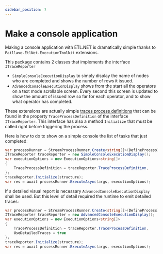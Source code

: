 ```yaml
---
sidebar_position: 7
---
```


# Make a console application

Making a console application with ETL.NET is dramatically simple thanks to `Paillave.EtlNet.ExecutionToolkit` extensions.

This package contains 2 classes that implements the interface `ITraceReporter`

- `SimpleConsoleExecutionDisplay` to simply display the name of nodes who are completed and shows the number of rows it issued.
- `AdvancedConsoleExecutionDisplay` shows from the start all the operators on a text mode scrollable screen. Every second this screen is updated to show the amount of issued row so far for each operator, and to show what operator has completed.

These extensions are actually simple [traces process definitions](/docs/recipes/handleTraces) that can be found in the property `TraceProcessDefinition` of the interface `ITraceReporter`. This interface has also a method `Initialize` that must be called right before triggering the process.

Here is how to do to show on a simple console the list of tasks that just completed:

```cs
var processRunner = StreamProcessRunner.Create<string[]>(DefineProcess);
ITraceReporter traceReporter = new SimpleConsoleExecutionDisplay();
var executionOptions = new ExecutionOptions<string[]>
{
    TraceProcessDefinition = traceReporter.TraceProcessDefinition,
};
traceReporter.Initialize(structure);
var res = await processRunner.ExecuteAsync(args, executionOptions);
```

If a detailed visual report is necessary `AdvancedConsoleExecutionDisplay` shall be used. But this level of detail required the runtime to emit detailed traces:

```cs
var processRunner = StreamProcessRunner.Create<string[]>(DefineProcess);
ITraceReporter traceReporter = new AdvancedConsoleExecutionDisplay();
var executionOptions = new ExecutionOptions<string[]>
{
    TraceProcessDefinition = traceReporter.TraceProcessDefinition,
    UseDetailedTraces = true
};
traceReporter.Initialize(structure);
var res = await processRunner.ExecuteAsync(args, executionOptions);
```

